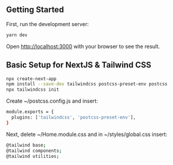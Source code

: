 ## Getting Started

First, run the development server:

```bash
yarn dev
```

Open [http://localhost:3000](http://localhost:3000) with your browser to see the result.

## Basic Setup for NextJS & Tailwind CSS

```bash
npx create-next-app
npm install --save-dev tailwindcss postcss-preset-env postcss
npx tailwindcss init
```

Create ~/postcss.config.js and insert:

```bash
module.exports = {
  plugins: ['tailwindcss', 'postcss-preset-env'],
}
```

Next, delete ~/Home.module.css and in ~/styles/global.css insert:

```bash
@tailwind base;
@tailwind components;
@tailwind utilities;
```
